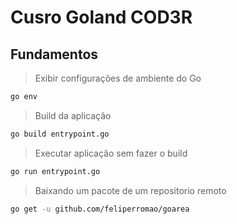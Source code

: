 # Cusro Goland COD3R
## Fundamentos

> Exibir configurações de ambiente do Go
```sh
go env
```

> Build da aplicação
```sh
go build entrypoint.go
```

> Executar aplicação sem fazer o build
```sh
go run entrypoint.go
```

> Baixando um pacote de um repositorio remoto
```sh
go get -u github.com/feliperromao/goarea
```